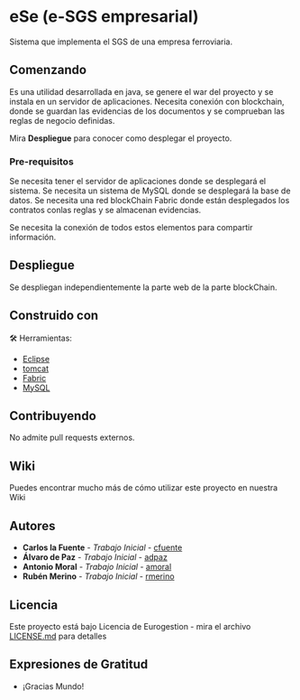 # eSe (e-SGS empresarial)

Sistema que implementa el SGS de una empresa ferroviaria.

## Comenzando 

Es una utilidad desarrollada en java, se genere el war del proyecto y se instala en un servidor de aplicaciones. Necesita conexión con blockchain, donde se guardan las evidencias de los documentos y se comprueban las reglas de negocio definidas.

Mira **Despliegue** para conocer como desplegar el proyecto.


### Pre-requisitos 

Se necesita tener el servidor de aplicaciones donde se desplegará el sistema.
Se necesita un sistema de MySQL donde se desplegará la base de datos.
Se necesita una red blockChain Fabric donde están desplegados los contratos conlas reglas y se almacenan evidencias.

Se necesita la conexión de todos estos elementos para compartir información.


## Despliegue 
Se despliegan independientemente la parte web de la parte blockChain.


## Construido con 

🛠️ Herramientas: 

* [Eclipse]( https://www.eclipse.org/) 
* [tomcat](https://tomcat.apache.org/)
* [Fabric](https://https://hyperledger.org/)
* [MySQL](https://www.mysql.com/)


## Contribuyendo 

No admite pull requests externos.

## Wiki 

Puedes encontrar mucho más de cómo utilizar este proyecto en nuestra Wiki


## Autores 

* **Carlos la Fuente** - *Trabajo Inicial* - [cfuente](https://gitlab.com/cfuente)
* **Álvaro de Paz** - *Trabajo Inicial* - [adpaz](https://gitlab.com/adpaz)
* **Antonio Moral** - *Trabajo Inicial* - [amoral](https://gitlab.com/amoral)
* **Rubén Merino** - *Trabajo Inicial* - [rmerino](https://gitlab.com/rmerino)

## Licencia 

Este proyecto está bajo Licencia de Eurogestion - mira el archivo [LICENSE.md](LICENSE.md) para detalles

## Expresiones de Gratitud 

* ¡Gracias Mundo! 
